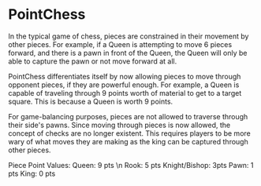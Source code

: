 # PointChess

In the typical game of chess, pieces are constrained in their movement by other pieces. For example, if a Queen is attempting to move 6 pieces forward, and there is a pawn in front of the Queen,
the Queen will only be able to capture the pawn or not move forward at all. 

PointChess differentiates itself by now allowing pieces to move through opponent pieces, if they are powerful enough. For example, a Queen is capable of traveling through 9 points worth of
material to get to a target square. This is because a Queen is worth 9 points. 

For game-balancing purposes, pieces are not allowed to traverse through their side's pawns. Since moving through pieces is now allowed, the concept of checks are no longer existent.
This requires players to be more wary of what moves they are making as the king can be captured through other pieces. 

Piece Point Values:
Queen: 9 pts \n
Rook: 5 pts
Knight/Bishop: 3pts
Pawn: 1 pts
King: 0 pts
